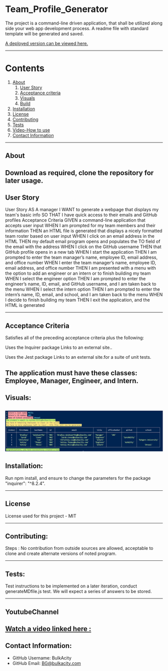 # Team_Profile_Generator

  The project is a command-line driven application, that shall be utilized along side your web app development process. A readme file with standard template will be generated and saved.
  
  [A deployed version can be viewed here.](https://www.youtube.com/watch?v=R98qPgKgSi0)
  
---
# Contents
1. [About](#About)
    1. [User Story](#user%20story)
    2. [Acceptance criteria](#acceptance%20criteria)
    3. [Visuals](#visuals)
    4. [Build](#build)
2. [Installation](#installation)
3. [License](#license)
4. [Contributing](#contributing)
5. [Tests](#tests)
6. [Video-How to use](#YoutubeChannel)
7. [Contact Information](#Contact%20Information)
---
## About
  Download as required, clone the repository for later usage.
---
## User Story

User Story
AS A manager
I WANT to generate a webpage that displays my team's basic info
SO THAT I have quick access to their emails and GitHub profiles
Acceptance Criteria
GIVEN a command-line application that accepts user input
WHEN I am prompted for my team members and their information
THEN an HTML file is generated that displays a nicely formatted team roster based on user input
WHEN I click on an email address in the HTML
THEN my default email program opens and populates the TO field of the email with the address
WHEN I click on the GitHub username
THEN that GitHub profile opens in a new tab
WHEN I start the application
THEN I am prompted to enter the team manager’s name, employee ID, email address, and office number
WHEN I enter the team manager’s name, employee ID, email address, and office number
THEN I am presented with a menu with the option to add an engineer or an intern or to finish building my team
WHEN I select the engineer option
THEN I am prompted to enter the engineer’s name, ID, email, and GitHub username, and I am taken back to the menu
WHEN I select the intern option
THEN I am prompted to enter the intern’s name, ID, email, and school, and I am taken back to the menu
WHEN I decide to finish building my team
THEN I exit the application, and the HTML is generated

---
## Acceptance Criteria
  
Satisfies all of the preceding acceptance criteria plus the following:

Uses the Inquirer package Links to an external site..

Uses the Jest package Links to an external site.for a suite of unit tests.

The application must have these classes: Employee, Manager, Engineer, and Intern.
---
## Visuals:
![Example](./assets/TeamProfileGenerator.png)
---
## Installation:
  Run npm install, and ensure to change the parameters for the package "inquirer": "^8.2.4".

---
## License
  License used for this project - MIT

---
## Contributing:
  
 Steps :
 No contribution from outside sources are allowed, acceptable to clone and create alternate versions of noted program. 

---
## Tests:
  Test instructions to be implemented on a later iteration, conduct generateMDfile.js test. We will expect a series of answers to be stored.

---
## YoutubeChannel
   [Watch a video linked here :](https://www.youtube.com/watch?v=8u8TlOuPSG0)
---
## Contact Information:
* GitHub Username: BulkAcity
* GitHub Email: BG@bulkacity.com
  
